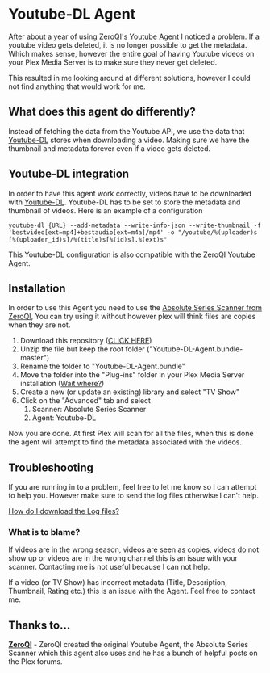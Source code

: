 # Youtube-DL Agent
After about a year of using [ZeroQI's Youtube Agent](https://github.com/ZeroQI/YouTube-Agent.bundle) I noticed a problem. If a youtube video gets deleted, it is no longer possible to get the metadata. Which makes sense, however the entire goal of having Youtube videos on your Plex Media Server is to make sure they never get deleted. 

This resulted in me looking around at different solutions, however I could not find anything that would work for me. 

## What does this agent do differently?  
Instead of fetching the data from the Youtube API, we use the data that [Youtube-DL](https://github.com/ytdl-org/youtube-dl) stores when downloading a video. Making sure we have the thumbnail and metadata forever even if a video gets deleted.

## Youtube-DL integration
In order to have this agent work correctly, videos have to be downloaded with [Youtube-DL](https://github.com/ytdl-org/youtube-dl). Youtube-DL has to be set to store the metadata and thumbnail of videos. Here is an example of a configuration

```
youtube-dl {URL} --add-metadata --write-info-json --write-thumbnail -f 'bestvideo[ext=mp4]+bestaudio[ext=m4a]/mp4' -o "/youtube/%(uploader)s [%(uploader_id)s]/%(title)s[%(id)s].%(ext)s"
```

This Youtube-DL configuration is also compatible with the ZeroQI Youtube Agent.

## Installation
In order to use this Agent you need to use the [Absolute Series Scanner from ZeroQI](https://github.com/ZeroQI/Absolute-Series-Scanner), You can try using it without however plex will think files are copies when they are not.

1. Download this repository ([CLICK HERE](https://github.com/JordyAlkema/Youtube-DL-Agent.bundle/archive/master.zip))
2. Unzip the file but keep the root folder ("Youtube-DL-Agent.bundle-master")
3. Rename the folder to "Youtube-DL-Agent.bundle"
4. Move the folder into the "Plug-ins" folder in your Plex Media Server installation ([Wait where?](https://support.plex.tv/articles/201106098-how-do-i-find-the-plug-ins-folder/))
5. Create a new (or update an existing) library and select "TV Show"
6. Click on the "Advanced" tab and select
    1. Scanner: Absolute Series Scanner
    2. Agent: Youtube-DL

Now you are done. At first Plex will scan for all the files, when this is done the agent will attempt to find the metadata associated with the videos.

## Troubleshooting
If you are running in to a problem, feel free to let me know so I can attempt to help you. However make sure to send the log files otherwise I can't help.

[How do I download the Log files?](https://support.plex.tv/articles/200250417-plex-media-server-log-files/)

### What is to blame?
If videos are in the wrong season, videos are seen as copies, videos do not show up or videos are in the wrong channel this is an issue with your scanner. Contacting me is not useful because I can not help.

If a video (or TV Show) has incorrect metadata (Title, Description, Thumbnail, Rating etc.) this is an issue with the Agent. Feel free to contact me.


## Thanks to...

**[ZeroQI](https://github.com/ZeroQI)** - ZeroQI created the original Youtube Agent, the Absolute Series Scanner which this agent also uses and he has a bunch of helpful posts on the Plex forums.
